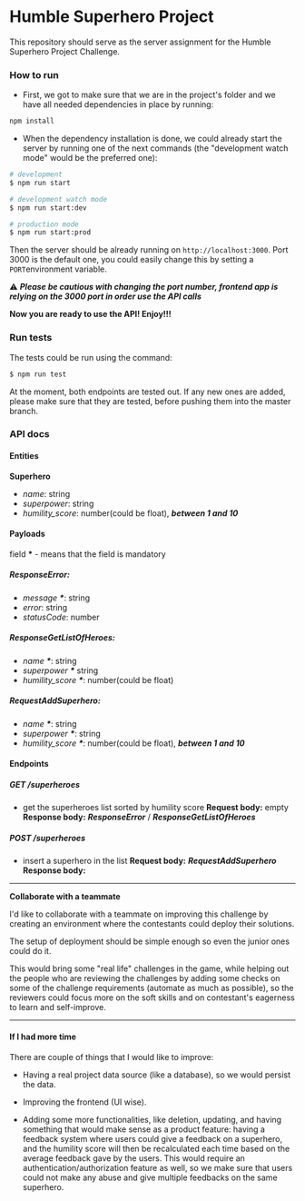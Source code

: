 # Humble Superhero Project

This repository should serve as the server assignment for the Humble Superhero Project Challenge.

### How to run

- First, we got to make sure that we are in the project's folder and we have all needed dependencies in place by running:
```bash
npm install
```

- When the dependency installation is done, we could already start the server by running one of the next commands (the "development watch mode" would be the preferred one):
```bash
# development
$ npm run start

# development watch mode
$ npm run start:dev

# production mode
$ npm run start:prod
```
Then the server should be already running on ```http://localhost:3000```. Port 3000 is the default one, you could easily change this by setting a ```PORT```environment variable.

:warning: ***Please be cautious with changing the port number, frontend app is relying on the 3000 port in order use the API calls***

**Now you are ready to use the API! Enjoy!!!**

### Run tests

The tests could be run using the command:
```bash
$ npm run test
```

At the moment, both endpoints are tested out. If any new ones are added, please make sure that they are tested, before pushing them into the master branch.

### API docs

#### Entities
**Superhero**
- *name*: string
- *superpower*: string
- *humility_score*: number(could be float), ***between 1 and 10***

#### Payloads
field **\*** - means that the field is mandatory

##### ResponseError:
  - *message **\****: string
  - *error*: string
  - *statusCode*: number

##### ResponseGetListOfHeroes:
  - *name **\****: string
  - *superpower **\**** string
  - *humility_score **\****: number(could be float)

##### RequestAddSuperhero:
- *name  **\****: string
- *superpower  **\****: string
- *humility_score  **\****: number(could be float), ***between 1 and 10***

#### Endpoints

##### GET  /superheroes
- get the superheroes list sorted by humility score
**Request body:** empty
**Response body:** ***ResponseError*** / ***ResponseGetListOfHeroes***


##### POST /superheroes
- insert a superhero in the list
**Request body:** ***RequestAddSuperhero***
**Response body:** 

---
**Collaborate with a teammate**

I'd like to collaborate with a teammate on improving this challenge by creating an environment where the contestants could deploy their solutions.

The setup of deployment should be simple enough so even the junior ones could do it.

This would bring some "real life" challenges in the game,  while helping out the people who are reviewing the challenges by adding some checks on some of the challenge requirements (automate as much as possible), so the reviewers could focus more on the soft skills and on contestant's eagerness to learn and self-improve.

---

#### If I had more time

There are couple of things that I would like to improve:

- Having a real project data source (like a database), so we would persist the data.

- Improving the frontend (UI wise).

- Adding some more functionalities, like deletion, updating, and having something that would make sense as a product feature: having a feedback system where users could give a feedback on a superhero, and the humility score will then be recalculated each time based on the average feedback gave by the users. This would require an authentication/authorization feature as well, so we make sure that users could not make any abuse and give multiple feedbacks on the same superhero.